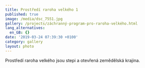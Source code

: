 ```yaml
---
title: Prostředí raroha velkého 1
published: true
image: /media/dsc_7551.jpg
gallery: /projects/záchranný-program-pro-raroha-velkého.html
lang_alternatives:
  en_GB: {}
date: '2019-03-24 07:39:30 +0100'
category: gallery
layout: photo
---
```

Prostředí raroha velkého jsou stepi a otevřená zemědělská krajina.
